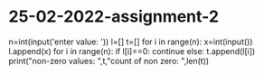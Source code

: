# 25-02-2022-assignment-2
n=int(input('enter value: '))
l=[]
t=[]
for i in range(n):
    x=int(input())
    l.append(x)
for i in range(n):
    if l[i]==0:
        continue
    else:
        t.append(l[i])
print("non-zero values: ",t,"count of non zero: ",len(t))
